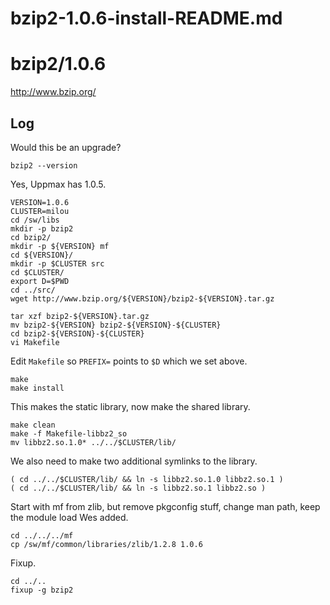 # bzip2-1.0.6-install-README.md

bzip2/1.0.6
===========

<http://www.bzip.org/>


Log
---

Would this be an upgrade?

    bzip2 --version

Yes, Uppmax has 1.0.5.

    VERSION=1.0.6
    CLUSTER=milou
    cd /sw/libs
    mkdir -p bzip2
    cd bzip2/
    mkdir -p ${VERSION} mf
    cd ${VERSION}/
    mkdir -p $CLUSTER src
    cd $CLUSTER/
    export D=$PWD
    cd ../src/
    wget http://www.bzip.org/${VERSION}/bzip2-${VERSION}.tar.gz

    tar xzf bzip2-${VERSION}.tar.gz 
    mv bzip2-${VERSION} bzip2-${VERSION}-${CLUSTER}
    cd bzip2-${VERSION}-${CLUSTER}
    vi Makefile

Edit `Makefile` so `PREFIX=` points to `$D` which we set above.

    make
    make install

This makes the static library, now make the shared library.

    make clean
    make -f Makefile-libbz2_so
    mv libbz2.so.1.0* ../../$CLUSTER/lib/

We also need to make two additional symlinks to the library.

    ( cd ../../$CLUSTER/lib/ && ln -s libbz2.so.1.0 libbz2.so.1 )
    ( cd ../../$CLUSTER/lib/ && ln -s libbz2.so.1 libbz2.so )

Start with mf from zlib, but remove pkgconfig stuff, change man path, keep the
module load Wes added.

    cd ../../../mf
    cp /sw/mf/common/libraries/zlib/1.2.8 1.0.6

Fixup.

    cd ../..
    fixup -g bzip2

